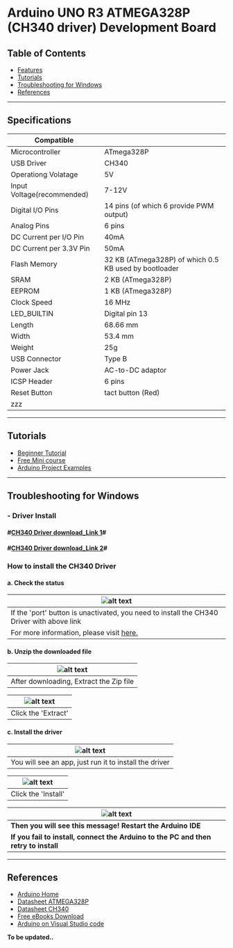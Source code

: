 # Arduino UNO R3 ATMEGA328P (CH340 driver) Development Board

## Table of Contents

- [Features](#features)
- [Tutorials](#tutorials)
- [Troubleshooting for Windows](#troubleshooting-for-windows)
- [References](#references)

---

## Specifications

| Compatible                 |                                                       |
| -------------------------- | ----------------------------------------------------- |
| Microcontroller            | ATmega328P                                            |
| USB Driver                 | CH340                                                 |
| Operationg Volatage        | 5V                                                    |
| Input Voltage(recommended) | 7-12V                                                 |
| Digital I/O Pins           | 14 pins (of which 6 provide PWM output)               |
| Analog Pins                | 6 pins                                                |
| DC Current per I/O Pin     | 40mA                                                  |
| DC Current per 3.3V Pin    | 50mA                                                  |
| Flash Memory               | 32 KB (ATmega328P) of which 0.5 KB used by bootloader |
| SRAM                       | 2 KB (ATmega328P)                                     |
| EEPROM                     | 1 KB (ATmega328P)                                     |
| Clock Speed                | 16 MHz                                                |
| LED_BUILTIN                | Digital pin 13                                        |
| Length                     | 68.66 mm                                              |
| Width                      | 53.4 mm                                               |
| Weight                     | 25g                                                   |
| USB Connector              | Type B                                                |
| Power Jack                 | AC-to-DC adaptor                                      |
| ICSP Header                | 6 pins                                                |
| Reset Button               | tact button (Red)                                     |
| zzz                        |                                                       |

---

## Tutorials

- [Beginner Tutorial](https://www.arduino.cc/en/Guide/ArduinoUno)
- [Free Mini course](https://randomnerdtutorials.com/arduino-mini-course-access/)
- [Arduino Project Examples](https://randomnerdtutorials.com/projects-arduino/)

---

## Troubleshooting for Windows

### - Driver Install

#### **#[CH340 Driver download_Link 1](https://sparks.gogo.co.nz/ch340.html)#**

#### **#[CH340 Driver download_Link 2](https://github.com/Maker-World/ePartners/tree/main/AA1001/drivers_)#**

### How to install the CH340 Driver

#### a. Check the status

| ![alt text](http://bit.ly/trouble-1 "Port blocked")                                       |
| ----------------------------------------------------------------------------------------- |
| If the 'port' button is unactivated, you need to install the CH340 Driver with above link |
| For more information, please visit [here.](https://sparks.gogo.co.nz/ch340.html)          |

#### b. Unzip the downloaded file

| ![alt text](http://bit.ly/trouble-2 "Port blocked") |
| --------------------------------------------------- |
| After downloading, Extract the Zip file             |

| ![alt text](http://bit.ly/trouble-3 "Port blocked") |
| --------------------------------------------------- |
| Click the 'Extract'                                 |

#### c. Install the driver

| ![alt text](http://bit.ly/trouble-4 "Port blocked")    |
| ------------------------------------------------------ |
| You will see an app, just run it to install the driver |

| ![alt text](http://bit.ly/trouble-5 "Port blocked") |
| --------------------------------------------------- |
| Click the 'Install'                                 |

| ![alt text](http://bit.ly/trouble-6 "Port blocked")                                 |
| ----------------------------------------------------------------------------------- |
| **Then you will see this message! Restart the Arduino IDE**                         |
| **If you fail to install, connect the Arduino to the PC and then retry to install** |

---

## References

- [Arduino Home](https://www.arduino.cc/en/Guide/ArduinoUno)
- [Datasheet ATMEGA328P](http://bit.ly/ATmega328-Datasheet)
- [Datasheet CH340](http://bit.ly/ch340-datasheet)
- [Free eBooks Download](https://randomnerdtutorials.com/download)
- [Arduino on Visual Studio code](https://maker.pro/arduino/tutorial/how-to-use-visual-studio-code-for-arduino)

**To be updated..**
